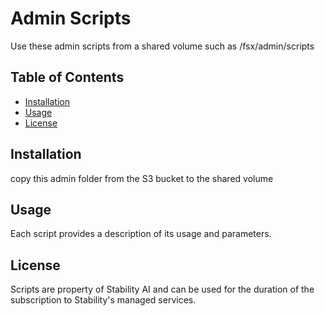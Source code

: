 # Admin Scripts

Use these admin scripts from a shared volume such as /fsx/admin/scripts

## Table of Contents

- [Installation](#installation)
- [Usage](#usage)
- [License](#license)

## Installation

copy this admin folder from the S3 bucket to the shared volume

## Usage

Each script provides a description of its usage and parameters.

## License

Scripts are property of Stability AI and can be used for the duration of the subscription to Stability's managed services.

